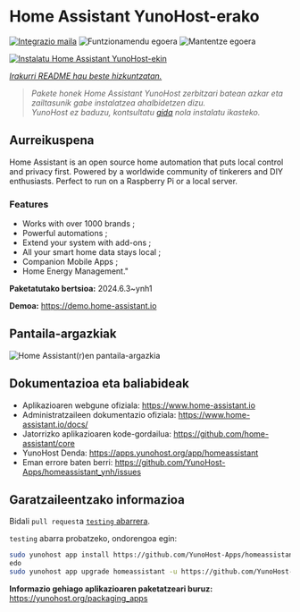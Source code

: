 <!--
Ohart ongi: README hau automatikoki sortu da <https://github.com/YunoHost/apps/tree/master/tools/readme_generator>ri esker
EZ editatu eskuz.
-->

# Home Assistant YunoHost-erako

[![Integrazio maila](https://dash.yunohost.org/integration/homeassistant.svg)](https://dash.yunohost.org/appci/app/homeassistant) ![Funtzionamendu egoera](https://ci-apps.yunohost.org/ci/badges/homeassistant.status.svg) ![Mantentze egoera](https://ci-apps.yunohost.org/ci/badges/homeassistant.maintain.svg)

[![Instalatu Home Assistant YunoHost-ekin](https://install-app.yunohost.org/install-with-yunohost.svg)](https://install-app.yunohost.org/?app=homeassistant)

*[Irakurri README hau beste hizkuntzatan.](./ALL_README.md)*

> *Pakete honek Home Assistant YunoHost zerbitzari batean azkar eta zailtasunik gabe instalatzea ahalbidetzen dizu.*  
> *YunoHost ez baduzu, kontsultatu [gida](https://yunohost.org/install) nola instalatu ikasteko.*

## Aurreikuspena

Home Assistant is an open source home automation that puts local control and privacy first. Powered by a worldwide community of tinkerers and DIY enthusiasts. Perfect to run on a Raspberry Pi or a local server. 

### Features

- Works with over 1000 brands ;
- Powerful automations ;
- Extend your system with add-ons ;
- All your smart home data stays local ;
- Companion Mobile Apps ;
- Home Energy Management." 


**Paketatutako bertsioa:** 2024.6.3~ynh1

**Demoa:** <https://demo.home-assistant.io>

## Pantaila-argazkiak

![Home Assistant(r)en pantaila-argazkia](./doc/screenshots/screenshot1.png)

## Dokumentazioa eta baliabideak

- Aplikazioaren webgune ofiziala: <https://www.home-assistant.io>
- Administratzaileen dokumentazio ofiziala: <https://www.home-assistant.io/docs/>
- Jatorrizko aplikazioaren kode-gordailua: <https://github.com/home-assistant/core>
- YunoHost Denda: <https://apps.yunohost.org/app/homeassistant>
- Eman errore baten berri: <https://github.com/YunoHost-Apps/homeassistant_ynh/issues>

## Garatzaileentzako informazioa

Bidali `pull request`a [`testing` abarrera](https://github.com/YunoHost-Apps/homeassistant_ynh/tree/testing).

`testing` abarra probatzeko, ondorengoa egin:

```bash
sudo yunohost app install https://github.com/YunoHost-Apps/homeassistant_ynh/tree/testing --debug
edo
sudo yunohost app upgrade homeassistant -u https://github.com/YunoHost-Apps/homeassistant_ynh/tree/testing --debug
```

**Informazio gehiago aplikazioaren paketatzeari buruz:** <https://yunohost.org/packaging_apps>

